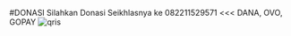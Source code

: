 #DONASI
Silahkan Donasi Seikhlasnya ke
082211529571 <<< DANA, OVO, GOPAY
![qris](https://github.com/Arayman1995/RENZSTORE/assets/166917779/6e91472b-38b1-4e1a-8a16-a679f2d9c8af)

